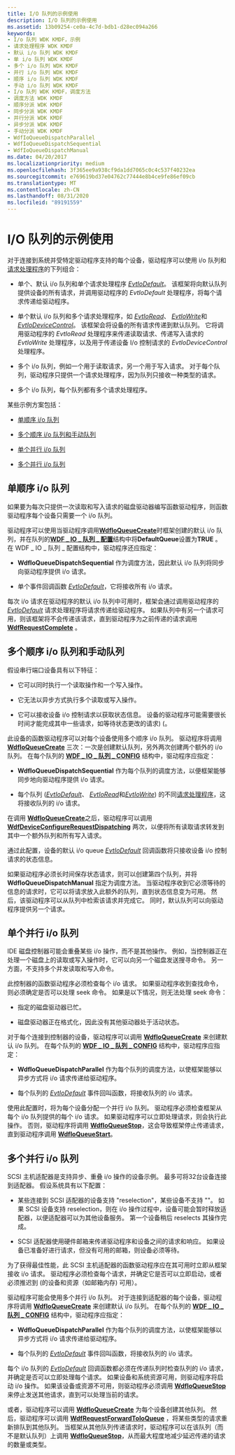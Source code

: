 ```yaml
---
title: I/O 队列的示例使用
description: I/O 队列的示例使用
ms.assetid: 13b09254-ce0a-4c7d-bdb1-d28ec094a266
keywords:
- I/o 队列 WDK KMDF，示例
- 请求处理程序 WDK KMDF
- 默认 i/o 队列 WDK KMDF
- 单 i/o 队列 WDK KMDF
- 多个 i/o 队列 WDK KMDF
- 并行 i/o 队列 WDK KMDF
- 顺序 i/o 队列 WDK KMDF
- 手动 i/o 队列 WDK KMDF
- I/o 队列 WDK KMDF，调度方法
- 调度方法 WDK KMDF
- 顺序分派 WDK KMDF
- 同步分派 WDK KMDF
- 并行分派 WDK KMDF
- 异步分派 WDK KMDF
- 手动分派 WDK KMDF
- WdfIoQueueDispatchParallel
- WdfIoQueueDispatchSequential
- WdfIoQueueDispatchManual
ms.date: 04/20/2017
ms.localizationpriority: medium
ms.openlocfilehash: 3f365ee9a938cf9da1dd7065c0c4c537f40232ea
ms.sourcegitcommit: e769619bd37e04762c77444e8b4ce9fe86ef09cb
ms.translationtype: MT
ms.contentlocale: zh-CN
ms.lasthandoff: 08/31/2020
ms.locfileid: "89191559"
---
```

# <a name="example-uses-of-io-queues"></a>I/O 队列的示例使用





对于连接到系统并受特定驱动程序支持的每个设备，驱动程序可以使用 i/o 队列和 [请求处理程序](request-handlers.md)的下列组合：

-   单个、默认 i/o 队列和单个请求处理程序 [*EvtIoDefault*](/windows-hardware/drivers/ddi/wdfio/nc-wdfio-evt_wdf_io_queue_io_default)。 该框架将向默认队列提供设备的所有请求，并调用驱动程序的 *EvtIoDefault* 处理程序，将每个请求传递给驱动程序。

-   单个默认 i/o 队列和多个请求处理程序，如 [*EvtIoRead*](/windows-hardware/drivers/ddi/wdfio/nc-wdfio-evt_wdf_io_queue_io_read)、 [*EvtIoWrite*](/windows-hardware/drivers/ddi/wdfio/nc-wdfio-evt_wdf_io_queue_io_write)和 [*EvtIoDeviceControl*](/windows-hardware/drivers/ddi/wdfio/nc-wdfio-evt_wdf_io_queue_io_device_control)。 该框架会将设备的所有请求传递到默认队列。 它将调用驱动程序的 *EvtIoRead* 处理程序来传递读取请求、传递写入请求的 *EvtIoWrite* 处理程序，以及用于传递设备 I/o 控制请求的 *EvtIoDeviceControl* 处理程序。

-   多个 i/o 队列，例如一个用于读取请求，另一个用于写入请求。 对于每个队列，驱动程序只提供一个请求处理程序，因为队列只接收一种类型的请求。

-   多个 i/o 队列，每个队列都有多个请求处理程序。

某些示例方案包括：

-   [单顺序 i/o 队列](#a-single-sequential-io-queue)

-   [多个顺序 i/o 队列和手动队列](#multiple-sequential-io-queues-and-a-manual-queue)

-   [单个并行 i/o 队列](#a-single-parallel-io-queue)

-   [多个并行 i/o 队列](#multiple-parallel-io-queues)

## <a name="a-single-sequential-io-queue"></a>单顺序 i/o 队列

如果要为每次只提供一次读取和写入请求的磁盘驱动器编写函数驱动程序，则函数驱动程序每个设备只需要一个 i/o 队列。

驱动程序可以使用当驱动程序调用[**WdfIoQueueCreate**](/windows-hardware/drivers/ddi/wdfio/nf-wdfio-wdfioqueuecreate)时框架创建的默认 i/o 队列，并在队列的[**WDF \_ IO \_ 队列 \_ 配置**](/windows-hardware/drivers/ddi/wdfio/ns-wdfio-_wdf_io_queue_config)结构中将**DefaultQueue**设置为**TRUE** 。 在 WDF \_ IO \_ 队列 \_ 配置结构中，驱动程序还应指定：

-   **WdfIoQueueDispatchSequential** 作为调度方法，因此默认 i/o 队列将同步向驱动程序提供 i/o 请求。

-   单个事件回调函数 [*EvtIoDefault*](/windows-hardware/drivers/ddi/wdfio/nc-wdfio-evt_wdf_io_queue_io_default)，它将接收所有 i/o 请求。

每次 i/o 请求在驱动程序的默认 i/o 队列中可用时，框架会通过调用驱动程序的 [*EvtIoDefault*](/windows-hardware/drivers/ddi/wdfio/nc-wdfio-evt_wdf_io_queue_io_default) 请求处理程序将请求传递给驱动程序。 如果队列中有另一个请求可用，则该框架将不会传递该请求，直到驱动程序为之前传递的请求调用 [**WdfRequestComplete**](/windows-hardware/drivers/ddi/wdfrequest/nf-wdfrequest-wdfrequestcomplete) 。

## <a name="multiple-sequential-io-queues-and-a-manual-queue"></a>多个顺序 i/o 队列和手动队列

假设串行端口设备具有以下特征：

-   它可以同时执行一个读取操作和一个写入操作。

-   它无法以异步方式执行多个读取或写入操作。

-   它可以接收设备 i/o 控制请求以获取状态信息。 设备的驱动程序可能需要很长时间才能完成其中一些请求，如等待状态更改的请求)  (。

此设备的函数驱动程序可以对每个设备使用多个顺序 i/o 队列。 驱动程序将调用 [**WdfIoQueueCreate**](/windows-hardware/drivers/ddi/wdfio/nf-wdfio-wdfioqueuecreate) 三次：一次是创建默认队列，另外两次创建两个额外的 i/o 队列。 在每个队列的 [**WDF \_ IO \_ 队列 \_ CONFIG**](/windows-hardware/drivers/ddi/wdfio/ns-wdfio-_wdf_io_queue_config) 结构中，驱动程序应指定：

-   **WdfIoQueueDispatchSequential** 作为每个队列的调度方法，以便框架能够同步地向驱动程序提供 i/o 请求。

-   每个队列 ([*EvtIoDefault*](/windows-hardware/drivers/ddi/wdfio/nc-wdfio-evt_wdf_io_queue_io_default)、 [*EvtIoRead*](/windows-hardware/drivers/ddi/wdfio/nc-wdfio-evt_wdf_io_queue_io_read)和[*EvtIoWrite*](/windows-hardware/drivers/ddi/wdfio/nc-wdfio-evt_wdf_io_queue_io_write)) 的不同[请求处理程序](request-handlers.md)，这将接收队列的 i/o 请求。

在调用 [**WdfIoQueueCreate**](/windows-hardware/drivers/ddi/wdfio/nf-wdfio-wdfioqueuecreate)之后，驱动程序可以调用 [**WdfDeviceConfigureRequestDispatching**](/windows-hardware/drivers/ddi/wdfdevice/nf-wdfdevice-wdfdeviceconfigurerequestdispatching) 两次，以便将所有读取请求转发到其中一个额外队列和所有写入请求。

通过此配置，设备的默认 i/o queue [*EvtIoDefault*](/windows-hardware/drivers/ddi/wdfio/nc-wdfio-evt_wdf_io_queue_io_default) 回调函数将只接收设备 i/o 控制请求的状态信息。

如果驱动程序必须长时间保存状态请求，则可以创建第四个队列，并将 **WdfIoQueueDispatchManual** 指定为调度方法。 当驱动程序收到它必须等待的信息的请求时，它可以将请求放入此额外的队列，直到状态信息变为可用。 然后，该驱动程序可以从队列中检索该请求并完成它。 同时，默认队列可以向驱动程序提供另一个请求。

## <a name="a-single-parallel-io-queue"></a>单个并行 i/o 队列

IDE 磁盘控制器可能会重叠某些 i/o 操作，而不是其他操作。 例如，当控制器正在处理一个磁盘上的读取或写入操作时，它可以向另一个磁盘发送搜寻命令。 另一方面，不支持多个并发读取和写入命令。

此控制器的函数驱动程序必须检查每个 i/o 请求。 如果驱动程序收到查找命令，则必须确定是否可以处理 seek 命令。 如果是以下情况，则无法处理 seek 命令：

-   指定的磁盘驱动器已忙。

-   磁盘驱动器正在格式化，因此没有其他驱动器处于活动状态。

对于每个连接到控制器的设备，驱动程序可以调用 [**WdfIoQueueCreate**](/windows-hardware/drivers/ddi/wdfio/nf-wdfio-wdfioqueuecreate) 来创建默认 i/o 队列。 在每个队列的 [**WDF \_ IO \_ 队列 \_ CONFIG**](/windows-hardware/drivers/ddi/wdfio/ns-wdfio-_wdf_io_queue_config) 结构中，驱动程序应指定：

-   **WdfIoQueueDispatchParallel** 作为每个队列的调度方法，以使框架能够以异步方式将 i/o 请求传递给驱动程序。

-   每个队列的 [*EvtIoDefault*](/windows-hardware/drivers/ddi/wdfio/nc-wdfio-evt_wdf_io_queue_io_default) 事件回叫函数，将接收队列的 i/o 请求。

使用此配置时，将为每个设备分配一个并行 i/o 队列。 驱动程序必须检查框架从每个 i/o 队列提供的每个 i/o 请求。 如果驱动程序可以立即处理请求，则会执行此操作。 否则，驱动程序将调用 [**WdfIoQueueStop**](/windows-hardware/drivers/ddi/wdfio/nf-wdfio-wdfioqueuestop)，这会导致框架停止传递请求，直到驱动程序调用 [**WdfIoQueueStart**](/windows-hardware/drivers/ddi/wdfio/nf-wdfio-wdfioqueuestart)。

## <a name="multiple-parallel-io-queues"></a>多个并行 i/o 队列

SCSI 主机适配器是支持异步、重叠 i/o 操作的设备示例。 最多可将32台设备连接到适配器。 假设系统具有以下配置：

-   某些连接到 SCSI 适配器的设备支持 "reselection"，某些设备不支持 ""。 如果 SCSI 设备支持 reselection，则在 i/o 操作过程中，设备可能会暂时释放适配器，以便适配器可以为其他设备服务。 第一个设备稍后 reselects 其操作完成。

-   SCSI 适配器使用硬件邮箱来传递驱动程序和设备之间的请求和响应。 如果设备已准备好进行请求，但没有可用的邮箱，则设备必须等待。

为了获得最佳性能，此 SCSI 主机适配器的函数驱动程序应在其可用时立即从框架接收 i/o 请求。 驱动程序必须检查每个请求，并确定它是否可以立即启动，或者必须推迟到 (的设备和资源（如邮箱内存) 可用）。

驱动程序可能会使用多个并行 i/o 队列。 对于连接到适配器的每个设备，驱动程序将调用 [**WdfIoQueueCreate**](/windows-hardware/drivers/ddi/wdfio/nf-wdfio-wdfioqueuecreate) 来创建默认 i/o 队列。 在每个队列的 [**WDF \_ IO \_ 队列 \_ CONFIG**](/windows-hardware/drivers/ddi/wdfio/ns-wdfio-_wdf_io_queue_config) 结构中，驱动程序应指定：

-   **WdfIoQueueDispatchParallel** 作为每个队列的调度方法，以使框架能够以异步方式将 i/o 请求传递给驱动程序。

-   每个队列的 [*EvtIoDefault*](/windows-hardware/drivers/ddi/wdfio/nc-wdfio-evt_wdf_io_queue_io_default) 事件回叫函数，将接收队列的 i/o 请求。

每个 i/o 队列的 [*EvtIoDefault*](/windows-hardware/drivers/ddi/wdfio/nc-wdfio-evt_wdf_io_queue_io_default) 回调函数都必须在传递队列时检查队列的 i/o 请求，并确定是否可以立即处理每个请求。 如果设备和系统资源可用，则驱动程序将启动 i/o 操作。 如果该设备或资源不可用，则驱动程序必须调用 [**WdfIoQueueStop**](/windows-hardware/drivers/ddi/wdfio/nf-wdfio-wdfioqueuestop) 来停止发送其他请求，直到可以处理当前的请求。

或者，驱动程序可以调用 [**WdfIoQueueCreate**](/windows-hardware/drivers/ddi/wdfio/nf-wdfio-wdfioqueuecreate) 为每个设备创建其他队列。 然后，驱动程序可以调用 [**WdfRequestForwardToIoQueue**](/windows-hardware/drivers/ddi/wdfrequest/nf-wdfrequest-wdfrequestforwardtoioqueue) ，将某些类型的请求重新排队到其他队列。 当框架从其他队列传递请求时，驱动程序可以在该队列（而不是默认队列）上调用 [**WdfIoQueueStop**](/windows-hardware/drivers/ddi/wdfio/nf-wdfio-wdfioqueuestop)，从而最大程度地减少延迟传递的请求的数量或类型。

 


